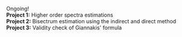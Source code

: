 Ongoing! <br />
**Project 1:** Higher order spectra estimations <br />
**Project 2:** Bisectrum estimation using the indirect and direct method <br />
**Project 3:** Validity check of Giannakis' formula <br />

